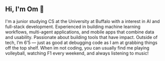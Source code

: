 ## Hi, I'm Om 👋

<!--
**OmSethi/OmSethi** is a ✨ _special_ ✨ repository because its `README.md` (this file) appears on your GitHub profile.

Here are some ideas to get you started:

- 🔭 I’m currently working on ...
- 🌱 I’m currently learning ...
- 👯 I’m looking to collaborate on ...
- 🤔 I’m looking for help with ...
- 💬 Ask me about ...
- 📫 How to reach me: ...
- 😄 Pronouns: ...
- ⚡ Fun fact: ...
-->

I'm a junior studying CS at the University at Buffalo with a interest in AI and full-stack development. Experienced in building machine learning workflows, multi-agent applications, and mobile apps that combine data and usability. Passionate about building tools that have impact.
Outside of tech, I’m 6’5 — just as good at debugging code as I am at grabbing things off the top shelf. When im not coding, you can usually find me playing volleyball, watching F1 every weekend, and always listening to music!

